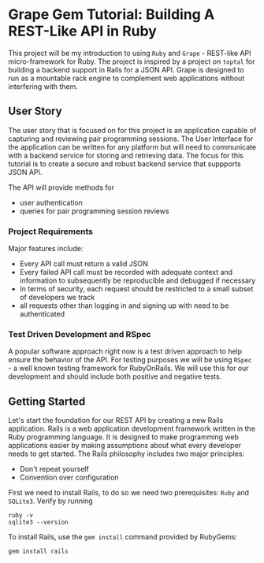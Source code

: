 # Grape Gem Tutorial: Building A REST-Like API in Ruby 

This project will be my introduction to using `Ruby` and `Grape` - REST-like API micro-framework for Ruby. The project is inspired by
a project on `toptal` for building a backend support in Rails for a JSON API. Grape is designed to run as a mountable rack engine to 
complement web applications without interfering with them. 


## User Story 

The user story that is focused on for this project is an application capable of capturing and reviewing pair programming sessions. The 
User Interface for the application can be written for any platform but will need to communicate with a backend service for storing and 
retrieving data. The focus for this tutorial is to create a secure and robust backend service that suppports JSON API. 


The API will provide methods for 
- user authentication 
- queries for pair programming session reviews 


### Project Requirements 

Major features include: 
- Every API call must return a valid JSON 
- Every failed API call must be recorded with adequate context and information to subsequently be reproducible and debugged if 
  necessary 
- In terms of security, each request should be restricted to a small subset of developers we track 
- all requests other than logging in and signing up with need to be authenticated


### Test Driven Development and RSpec 

A popular software approach right now is a test driven approach to help ensure the behavior of the API. For testing purposes we will be 
using `RSpec` - a well known testing framework for RubyOnRails. We will use this for our development and should include both positive and 
negative tests. 


## Getting Started 

Let's start the foundation for our REST API by creating a new Rails application. Rails is a web application development framework written 
in the Ruby programming language. It is designed to make programming web applications easier by making assumptions about what every 
developer needs to get started. The Rails philosophy includes two major principles: 

- Don't repeat yourself 
- Convention over configuration 


First we need to install Rails, to do so we need two prerequisites: `Ruby` and `SQLite3`. Verify by running 

```
ruby -v 
sqlite3 --version 
```

To install Rails, use the `gem install` command provided by RubyGems: 

```
gem install rails
```


